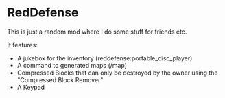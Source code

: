 # RedDefense

This is just a random mod where I do some stuff for friends etc.

It features:

- A jukebox for the inventory (reddefense:portable_disc_player)
- A command to generated maps (/map)
- Compressed Blocks that can only be destroyed by the owner using the "Compressed Block Remover"
- A Keypad 